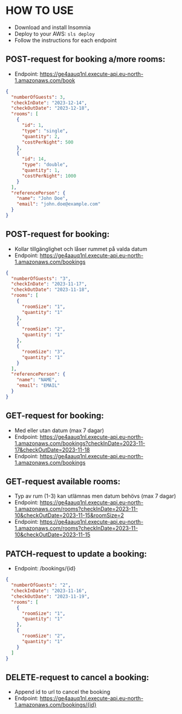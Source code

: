<!--
title: 'AWS NodeJS Example'
description: 'This template demonstrates how to deploy a NodeJS function running on AWS Lambda using the traditional Serverless Framework.'
layout: Doc
framework: v3
platform: AWS
language: nodeJS
priority: 1
authorLink: 'https://github.com/serverless'
authorName: 'Serverless, inc.'
authorAvatar: 'https://avatars1.githubusercontent.com/u/13742415?s=200&v=4'
-->

# HOW TO USE

- Download and install Insomnia
- Deploy to your AWS: `sls deploy`
- Follow the instructions for each endpoint

## POST-request for booking a/more rooms:

- Endpoint:  https://ge4aauq1nl.execute-api.eu-north-1.amazonaws.com/book

```json
{
  "numberOfGuests": 3,
  "checkInDate": "2023-12-14",
  "checkOutDate": "2023-12-18",
  "rooms": [
    {
      "id": 1,
      "type": "single",
      "quantity": 2,
      "costPerNight": 500
    },
    {
      "id": 14,
      "type": "double",
      "quantity": 1,
      "costPerNight": 1000
    }
  ],
  "referencePerson": {
    "name": "John Doe",
    "email": "john.doe@example.com"
  }
}
```

## POST-request for booking:

- Kollar tillgänglighet och låser rummet på valda datum
- Endpoint:  https://ge4aauq1nl.execute-api.eu-north-1.amazonaws.com/bookings

```json
{
  "numberOfGuests": "3",
  "checkInDate": "2023-11-17",
  "checkOutDate": "2023-11-18",
  "rooms": [
    {
      "roomSize": "1",
      "quantity": "1"
    },
    {
      "roomSize": "2",
      "quantity": "1"
    },
    {
      "roomSize": "3",
      "quantity": "1"
    }
  ],
  "referencePerson": {
    "name": "NAME",
    "email": "EMAIL"
  }
}
```

## GET-request for booking:

- Med eller utan datum (max 7 dagar)
- Endpoint:  https://ge4aauq1nl.execute-api.eu-north-1.amazonaws.com/bookings?checkInDate=2023-11-17&checkOutDate=2023-11-18
- Endpoint:  https://ge4aauq1nl.execute-api.eu-north-1.amazonaws.com/bookings

## GET-request available rooms:

- Typ av rum (1-3) kan utlämnas men datum behövs (max 7 dagar)
- Endpoint:  https://ge4aauq1nl.execute-api.eu-north-1.amazonaws.com/rooms?checkInDate=2023-11-10&checkOutDate=2023-11-15&roomSize=2
- Endpoint:  https://ge4aauq1nl.execute-api.eu-north-1.amazonaws.com/rooms?checkInDate=2023-11-10&checkOutDate=2023-11-15

## PATCH-request to update a booking:

- Endpoint: /bookings/{id}

```json
{
  "numberOfGuests": "2",
  "checkInDate": "2023-11-16",
  "checkOutDate": "2023-11-19",
  "rooms": [
    {
      "roomSize": "1",
      "quantity": "1"
    },
    {
      "roomSize": "2",
      "quantity": "1"
    }
  ]
}
```

## DELETE-request to cancel a booking:

- Append id to url to cancel the booking
- Endpoint:  https://ge4aauq1nl.execute-api.eu-north-1.amazonaws.com/bookings/{id}
